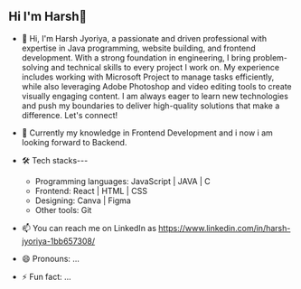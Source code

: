 ## Hi I'm Harsh👋

- 🔭 Hi, I'm Harsh Jyoriya, a passionate and driven professional with expertise in Java programming, website building, and frontend development. With a strong foundation in engineering, I bring problem-solving and technical skills to every project I work on. My experience includes working with Microsoft Project to manage tasks efficiently, while also leveraging Adobe Photoshop and video editing tools to create visually engaging content. I am always eager to learn new technologies and push my boundaries to deliver high-quality solutions that make a difference. Let's connect!

- 🌱 Currently my knowledge in Frontend Development and i now i am looking forward to Backend. 

- 🛠️ Tech stacks---
  - Programming languages: JavaScript | JAVA | C
  - Frontend: React | HTML | CSS
  - Designing: Canva | Figma
  - Other tools: Git

- 📫 You can reach me on LinkedIn as https://www.linkedin.com/in/harsh-jyoriya-1bb657308/

- 😄 Pronouns: ...
- ⚡ Fun fact: ...

